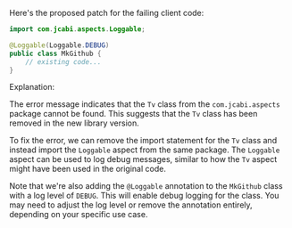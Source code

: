 Here's the proposed patch for the failing client code:
```java
import com.jcabi.aspects.Loggable;

@Loggable(Loggable.DEBUG)
public class MkGithub {
    // existing code...
}
```
Explanation:

The error message indicates that the `Tv` class from the `com.jcabi.aspects` package cannot be found. This suggests that the `Tv` class has been removed in the new library version.

To fix the error, we can remove the import statement for the `Tv` class and instead import the `Loggable` aspect from the same package. The `Loggable` aspect can be used to log debug messages, similar to how the `Tv` aspect might have been used in the original code.

Note that we're also adding the `@Loggable` annotation to the `MkGithub` class with a log level of `DEBUG`. This will enable debug logging for the class. You may need to adjust the log level or remove the annotation entirely, depending on your specific use case.